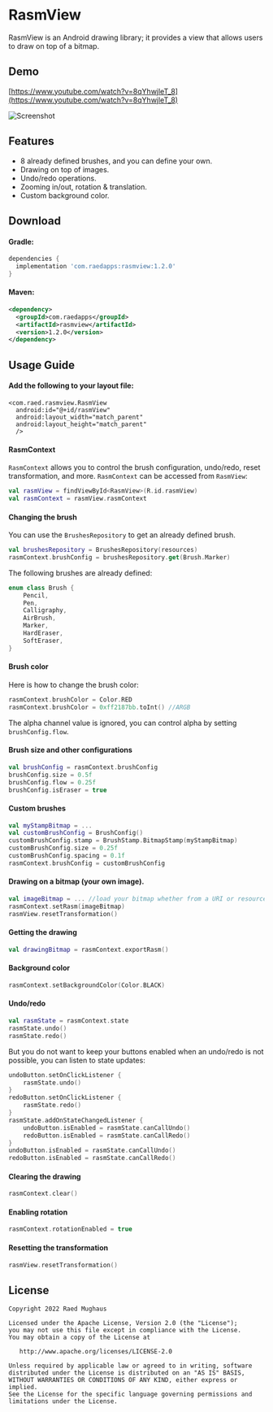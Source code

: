 # RasmView
RasmView is an Android drawing library; it provides a view that allows users to draw on top of a bitmap.

## Demo
[https://www.youtube.com/watch?v=8qYhwjleT_8](https://www.youtube.com/watch?v=8qYhwjleT_8)

![Screenshot](https://raw.githubusercontent.com/Raed-Mughaus/RasmView/main/sample_screenshot.jpg)

## Features
* 8 already defined brushes, and you can define your own.
* Drawing on top of images.
* Undo/redo operations.
* Zooming in/out, rotation & translation.
* Custom background color.


## Download
#### Gradle:
```gradle
dependencies {
  implementation 'com.raedapps:rasmview:1.2.0'
}
```
#### Maven:
```xml
<dependency>
  <groupId>com.raedapps</groupId>
  <artifactId>rasmview</artifactId>
  <version>1.2.0</version>
</dependency>
```
## Usage Guide
#### Add the following to your layout file:
```
<com.raed.rasmview.RasmView
  android:id="@+id/rasmView"
  android:layout_width="match_parent"
  android:layout_height="match_parent"
  />
```
#### RasmContext
`RasmContext` allows you to control the brush configuration, undo/redo, reset transformation, and more. `RasmContext` can be accessed from `RasmView`:
```kotlin
val rasmView = findViewById<RasmView>(R.id.rasmView)
val rasmContext = rasmView.rasmContext
```
#### Changing the brush
You can use the `BrushesRepository` to get an already defined brush.
```kotlin
val brushesRepository = BrushesRepository(resources)
rasmContext.brushConfig = brushesRepository.get(Brush.Marker)
```
The following brushes are already defined:
```kotlin
enum class Brush {
    Pencil,
    Pen,
    Calligraphy,
    AirBrush,
    Marker,
    HardEraser,
    SoftEraser,
}
```

#### Brush color
Here is how to change the brush color:
```kotlin
rasmContext.brushColor = Color.RED
rasmContext.brushColor = 0xff2187bb.toInt() //ARGB
```
The alpha channel value is ignored, you can control alpha by setting `brushConfig.flow`.
#### Brush size and other configurations
```kotlin
val brushConfig = rasmContext.brushConfig
brushConfig.size = 0.5f
brushConfig.flow = 0.25f
brushConfig.isEraser = true
```
#### Custom brushes
```kotlin
val myStampBitmap = ...
val customBrushConfig = BrushConfig()
customBrushConfig.stamp = BrushStamp.BitmapStamp(myStampBitmap)
customBrushConfig.size = 0.25f
customBrushConfig.spacing = 0.1f
rasmContext.brushConfig = customBrushConfig
```
#### Drawing on a bitmap (your own image).
```kotlin
val imageBitmap = ... //load your bitmap whether from a URI or resources
rasmContext.setRasm(imageBitmap)
rasmView.resetTransformation() 
```
#### Getting the drawing
```kotlin
val drawingBitmap = rasmContext.exportRasm()
```
#### Background color
```kotlin
rasmContext.setBackgroundColor(Color.BLACK)
```
#### Undo/redo
```kotlin
val rasmState = rasmContext.state
rasmState.undo()
rasmState.redo()
```
But you do not want to keep your buttons enabled when an undo/redo is not possible, you can listen to state updates:
```kotlin
undoButton.setOnClickListener {
    rasmState.undo()
}
redoButton.setOnClickListener {
    rasmState.redo()
}
rasmState.addOnStateChangedListener {
    undoButton.isEnabled = rasmState.canCallUndo()
    redoButton.isEnabled = rasmState.canCallRedo()
}
undoButton.isEnabled = rasmState.canCallUndo()
redoButton.isEnabled = rasmState.canCallRedo()
```
#### Clearing the drawing
```kotlin
rasmContext.clear()
```
#### Enabling rotation
```kotlin
rasmContext.rotationEnabled = true
```
#### Resetting the transformation
```kotlin
rasmView.resetTransformation()
```


## License
```
Copyright 2022 Raed Mughaus

Licensed under the Apache License, Version 2.0 (the "License");
you may not use this file except in compliance with the License.
You may obtain a copy of the License at

   http://www.apache.org/licenses/LICENSE-2.0

Unless required by applicable law or agreed to in writing, software
distributed under the License is distributed on an "AS IS" BASIS,
WITHOUT WARRANTIES OR CONDITIONS OF ANY KIND, either express or implied.
See the License for the specific language governing permissions and
limitations under the License.
```
